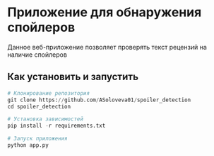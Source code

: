 # **Приложение для обнаружения спойлеров**
Данное веб-приложение позволяет проверять текст рецензий на наличие спойлеров
## **Как установить и запустить**
```python
# Клонирование репозитория
git clone https://github.com/ASoloveva01/spoiler_detection
cd spoiler_detection

# Установка зависимостей
pip install -r requirements.txt

# Запуск приложения
python app.py
```
